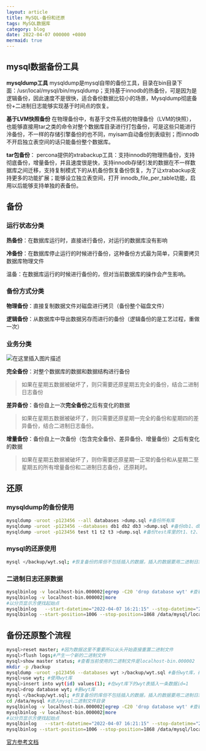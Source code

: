 ```yaml
---
layout: article
title: MySQL-备份和还原
tags: MySQL数据库
category: blog
date: 2022-04-07 000000 +0800
mermaid: true
---
```


## mysql数据备份工具
**mysqldump工具**
mysqldump是mysql自带的备份工具，目录在bin目录下面：/usr/local/mysql/bin/mysqldump；支持基于innodb的热备份，可是因为是逻辑备份，因此速度不是很快，适合备份数据比较小的场景，Mysqldump彻底备份+二进制日志能够实现基于时间点的恢复。

**基于LVM快照备份**
在物理备份中，有基于文件系统的物理备份（LVM的快照），也能够直接用tar之类的命令对整个数据库目录进行打包备份，可是这些只能进行泠备份，不一样的存储引擎备份的也不同，myisam自动备份到表级别；而innodb不开启独立表空间的话只能备份整个数据库。

**tar包备份**：
percona提供的xtrabackup工具：支持innodb的物理热备份，支持彻底备份，增量备份，并且速度很是快，支持innodb存储引发的数据在不一样数据库之间迁移，支持复制模式下的从机备份恢复备份恢复，为了让xtrabackup支持更多的功能扩展；能够设立独立表空间，打开 innodb_file_per_table功能，启用以后能够支持单独的表备份。

## 备份

### 运行状态分类

**热备份**：在数据库运行时，直接进行备份，对运行的数据库没有影响

**冷备份**：在数据库停止运行的时候进行备份，这种备份方式最为简单，只需要拷贝数据库物理文件

温备：在数据库运行的时候进行备份的，但对当前数据库的操作会产生影响。

### 备份方式分类

**物理备份**：直接复制数据文件对磁盘进行拷贝（备份整个磁盘文件）

**逻辑备份**：从数据库中导出数据另存而进行的备份（逻辑备份的是工艺过程，重做一次）

### 业务分类
![在这里插入图片描述](https://img-blog.csdnimg.cn/b477b439330b458f89d256dbaaba93e7.png?x-oss-process=image/watermark,type_d3F5LXplbmhlaQ,shadow_50,text_Q1NETiBAeXV0YW9fNTE3,size_17,color_FFFFFF,t_70,g_se,x_16)

**完全备份**：对整个数据库的数据和数据结构进行备份

> 如果在星期五数据被破坏了，则只需要还原星期五完全的备份，结合二进制日志备份

 
 **差异备份**：备份自上一次**完全备份**之后有变化的数据

>  如果在星期五数据被破坏了，则只需要还原星期一完全的备份和星期四的差异备份，结合二进制日志备份。

 
  **增量备份**：备份自上一次备份（包含完全备份、差异备份、增量备份）之后有变化的数据

>   如果在星期五数据被破坏了，则你需要还原星期一正常的备份和从星期二至星期五的所有增量备份和二进制日志备份，还原耗时。

## 还原
### mysqldump的备份使用
```bash
mysqldump -uroot -p123456 --all databases >dump.sql #备份所有库
mysqldump -uroot -p123456 --databases db1 db2 db3 >dump.sql #备份db1、db2、db3库
mysqldump -uroot -p123456 test t1 t2 t3 >dump.sql #备份test库里的t1、t2、t3表
```

### mysql的还原使用

```bash
mysql </backup/wyt.sql; #恢复备份的库但不包括插入的数据，插入的数据要用二进制日志恢复。
```
### 二进制日志还原数据

```bash
mysqlbinlog -v localhost-bin.000002|egrep -C20 'drop database wyt' #查看删库前后20行操作，主要看前,egrep -B20,找结束点
mysqlbinlog -v localhost-bin.000002|more
#以分页显示方便找起始点
mysqlbinlog   --start-datetime="2022-04-07 16:21:15" --stop-datetime="2022-04-27 16:35:14" /data/mysql/localhost-bin.000002| mysql -uroot -p123456 #时间点恢复
mysqlbinlog --start-position=1006 --stop-position=1868 /data/mysql/localhost-bin.000002| mysql -u root -p123456 #位置点恢复
```

## 备份还原整个流程
```bash
mysql>reset master; #因为数据这里不重要所以从头开始直接重置二进制文件
mysql>flush logs;#产生一个新的二进制文件
mysql>show master status; #查看当前使用的二进制文件是localhost-bin.000002 
mkdir -p /backup
mysqldump -uroot -p123456 --databases wyt >/backup/wyt.sql #备份wyt库，存到/backup目录下名字为wyt.sql
mysql>use wyt; #使用wyt库
mysql>insert into wyt(id) values(1); #在wyt库下的wyt表插入一条数据id=1
mysql>drop database wyt; #删wyt库
mysql </backup/wyt.sql; #恢复备份的库但不包括插入的数据，插入的数据要用二进制日志恢复。
cd /data/mysql #进入mysql二进制文件目录
mysqlbinlog -v localhost-bin.000002|egrep -C20 'drop database wyt' #查看删库前后20行操作，主要看前,egrep -B20,找结束点
mysqlbinlog -v localhost-bin.000002|more
#以分页显示方便找起始点
mysqlbinlog   --start-datetime="2022-04-07 16:21:15" --stop-datetime="2022-04-27 16:35:14" /data/mysql/localhost-bin.000002| mysql -uroot -p123456 #时间点恢复
mysqlbinlog --start-position=1006 --stop-position=1868 /data/mysql/localhost-bin.000002| mysql -u root -p123456 #位置点恢复
```
[官方参考文档](https://dev.mysql.com/doc/refman/5.7/en/point-in-time-recovery-positions.html)
